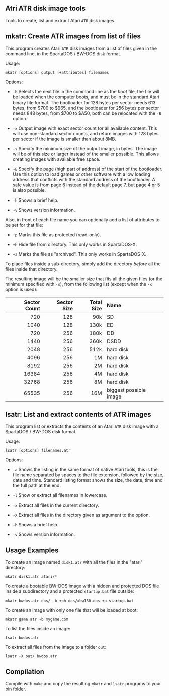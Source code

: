 Atri ATR disk image tools
-------------------------

Tools to create, list and extract Atari `ATR` disk images.

mkatr: Create ATR images from list of files
-------------------------------------------

This program creates Atari `ATR` disk images from a list of files given
in the command line, in the SpartaDOS / BW-DOS disk format.

Usage:

    mkatr [options] output [+attributes] filenames

Options:

- `-b`  Selects the next file in the command line as the _boot_ file,
        the file will be loaded when the computer boots, and must be
        in the standard Atari binary file format.
        The bootloader for 128 bytes per sector needs 613 bytes, from $700 to
        $965, and the bootloader for 256 bytes per sector needs 848 bytes, from
        $700 to $A50, both can be relocated with the `-B` option.

- `-x`  Output image with exact sector count for all available content.
        This will use non-standard sector counts, and return images with
        128 bytes per sector if the image is smaller than about 8MB.

- `-s`  Specify the minimum size of the output image, in bytes. The image
        will be of this size or larger instead of the smaller possible.
        This allows creating images with available free space.

- `-B`  Specify the page (high part of address) of the start of the bootloader.
        Use this option to load games or other software with a low loading
        address that conflicts with the standard address of the bootloader.  A
        safe value is from page 6 instead of the default page 7, but page 4 or
        5 is also possible.

- `-h`  Shows a brief help.

- `-v`  Shows version information.

Also, in front of each file name you can optionally add a list of attributes to
be set for that file:

- `+p`  Marks this file as protected (read-only).

- `+h`  Hide file from directory. This only works in SpartaDOS-X.

- `+a`  Marks the file as "archived". This only works in SpartaDOS-X.

To place files inside a sub-directory, simply add the directory *before*
all the files inside that directory.

The resulting image will be the smaller size that fits all the given files (or
the minimum specified with `-s`), from the following list (except when the `-x`
option is used):

| Sector Count | Sector Size | Total Size | Name                     |
|         ---: |        ---: |       ---: | :---                     |
|       720    |       128   |      90k   | SD                       |
|      1040    |       128   |     130k   | ED                       |
|       720    |       256   |     180k   | DD                       |
|      1440    |       256   |     360k   | DSDD                     |
|      2048    |       256   |     512k   | hard disk                |
|      4096    |       256   |       1M   | hard disk                |
|      8192    |       256   |       2M   | hard disk                |
|     16384    |       256   |       4M   | hard disk                |
|     32768    |       256   |       8M   | hard disk                |
|     65535    |       256   |      16M   | biggest possible image   |

lsatr: List and extract contents of ATR images
----------------------------------------------

This program list or extracts the contents of an Atari `ATR` disk image with a
SpartaDOS / BW-DOS disk format.

Usage:

    lsatr [options] filenames.atr

Options:

- `-a`  Shows the listing in the same format of native Atari tools,
        this is the file name separated by spaces to the file extension,
        followed by the size, date and time.
        Standard listing format shows the size, the date, time and the full
        path at the end.

- `-l`  Show or extract all filenames in lowercase.

- `-x`  Extract all files in the current directory.

- `-X`  Extract all files in the directory given as argument to the option.

- `-h`  Shows a brief help.

- `-v`  Shows version information.

Usage Examples
--------------

To create an image named `disk1.atr` with all the files in the "atari"
directory:

    mkatr disk1.atr atari/*

To create a bootable BW-DOS image with a hidden and protected DOS file inside
a subdirectory and a protected `startup.bat` file outside:

    mkatr bwdos.atr dos/ -b +ph dos/xbw130.dos +p startup.bat

To create an image with only one file that will be loaded at boot:

    mkatr game.atr -b mygame.com

To list the files inside an image:

    lsatr bwdos.atr

To extract all files from the image to a folder `out`:

    lsatr -X out/ bwdos.atr

Compilation
-----------

Compile with `make` and copy the resulting `mkatr` and `lsatr` programs to your
bin folder.

